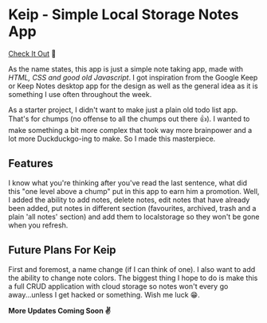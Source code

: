 # Keip - Simple Local Storage Notes App
[Check It Out](https://keip.makesimorrison.ml) 👀

As the name states, this app is just a simple note taking app, made with *HTML, CSS and good old Javascript*. I got inspiration from the Google Keep or Keep Notes desktop app for the design as well as the general idea as it is something I use often throughout the week.

As a starter project, I didn't want to make just a plain old todo list app. That's for chumps (no offense to all the chumps out there 👍). I wanted to make something a bit more complex that took way more brainpower and a lot more Duckduckgo-ing to make. So I made this masterpiece.

## Features
I know what you're thinking after you've read the last sentence, what did this "one level above a chump" put in this app to earn him a promotion. Well, I added the ability to add notes, delete notes, edit notes that have already been added, put notes in different section (favourites, archived, trash and a plain 'all notes' section) and add them to localstorage so they won't be gone when you refresh. 

## Future Plans For Keip
First and foremost, a name change (if I can think of one). I also want to add the ability to change note colors. The biggest thing I hope to do is make this a full CRUD application with cloud storage so notes won't every go away...unless I get hacked or something. Wish me luck 😁.

**More Updates Coming Soon ✌**